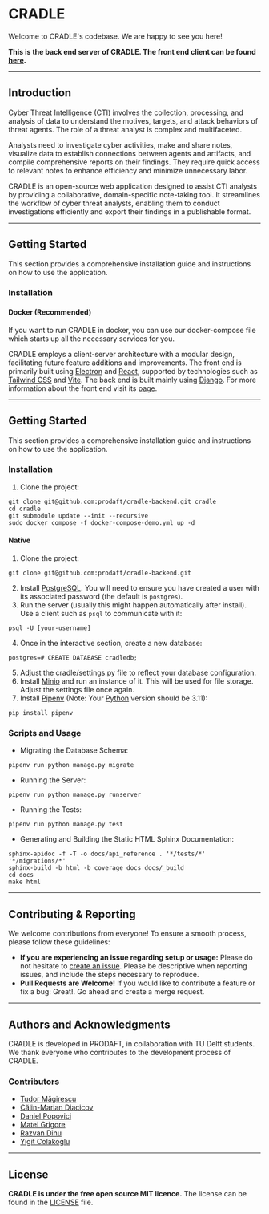 # CRADLE

Welcome to CRADLE's codebase. We are happy to see you here!

**This is the back end server of CRADLE. The front end client can be found
[here](https://github.com/prodaft/cradle-frontend).**

---

## Introduction

Cyber Threat Intelligence (CTI) involves the collection, processing, and
analysis of data to understand the motives, targets, and attack behaviors of
threat agents. The role of a threat analyst is complex and multifaceted.

Analysts need to investigate cyber activities, make and share notes, visualize
data to establish connections between agents and artifacts, and compile
comprehensive reports on their findings. They require quick access to relevant
notes to enhance efficiency and minimize unnecessary labor.

CRADLE is an open-source web application designed to assist CTI analysts by
providing a collaborative, domain-specific note-taking tool. It streamlines the
workflow of cyber threat analysts, enabling them to conduct investigations
efficiently and export their findings in a publishable format.

---

## Getting Started

This section provides a comprehensive installation guide and instructions on how to use the application.

### Installation
#### Docker (Recommended)

If you want to run CRADLE in docker, you can use our docker-compose file which
starts up all the necessary services for you. 

CRADLE employs a client-server architecture with a modular design, facilitating future feature additions and improvements.
The front end is primarily built using [Electron](https://www.electronjs.org/) and [React](https://react.dev/), supported by technologies such as [Tailwind CSS](https://tailwindcss.com/) and [Vite](https://vitejs.dev/). The back end is built mainly using [Django](https://www.djangoproject.com/). For more information about the front end visit its [page](https://gitlab.ewi.tudelft.nl/cse2000-software-project/2023-2024/cluster-j/08b/frontend).

---

## Getting Started

This section provides a comprehensive installation guide and instructions on how to use the application.

### Installation

1. Clone the project:
```
git clone git@github.com:prodaft/cradle-backend.git cradle
cd cradle
git submodule update --init --recursive
sudo docker compose -f docker-compose-demo.yml up -d
```

#### Native

1. Clone the project:

```
git clone git@github.com:prodaft/cradle-backend.git
```

2. Install [PostgreSQL](https://www.postgresql.org/). You will need to ensure you have created a user with its associated password (the default is ```postgres```).
3. Run the server (usually this might happen automatically after install). Use a client such as ```psql``` to communicate with it:

```
psql -U [your-username]
```

4. Once in the interactive section, create a new database:

```
postgres=# CREATE DATABASE cradledb;
```

5. Adjust the cradle/settings.py file to reflect your database configuration.
6. Install [Minio](https://min.io/) and run an instance of it. This will be used for file storage. Adjust the settings file once again.
7. Install [Pipenv](https://pipenv.pypa.io/en/latest/) (Note: Your [Python](https://www.python.org/downloads/release/python-3110/) version should be 3.11):

```
pip install pipenv
```


### Scripts and Usage

* Migrating the Database Schema:
```
pipenv run python manage.py migrate
```

* Running the Server:
```
pipenv run python manage.py runserver
```

* Running the Tests:
```
pipenv run python manage.py test
```

* Generating and Building the Static HTML Sphinx Documentation:
```
sphinx-apidoc -f -T -o docs/api_reference . '*/tests/*' '*/migrations/*'
sphinx-build -b html -b coverage docs docs/_build
cd docs
make html
```

---

## Contributing & Reporting

We welcome contributions from everyone! To ensure a smooth process, please follow these guidelines:

- **If you are experiencing an issue regarding setup or usage:** Please do not
  hesitate to [create an issue](https://github.com/prodaft/cradle-backend/issues/new).
  Please be descriptive when reporting issues, and include the steps necessary to reproduce.
- **Pull Requests are Welcome!** If you would like to contribute a feature or fix a bug: Great!. Go ahead and create a merge request.

---

## Authors and Acknowledgments

CRADLE is developed in PRODAFT, in collaboration with TU Delft students. We thank everyone who contributes to the development process of CRADLE.

### Contributors

- [Tudor Măgirescu](https://github.com/TudorMagirescu)
- [Călin-Marian Diacicov](https://github.com/klinashka)
- [Daniel Popovici](https://github.com/Babu-on-Github)
- [Matei Grigore](https://github.com/mateigrigore)
- [Razvan Dinu](https://github.com/razvand13)
- [Yigit Colakoglu](https://github.com/arg3t)

---

## License
**CRADLE is under the free open source MIT licence.** The license can be found in the [LICENSE](LICENSE) file.
